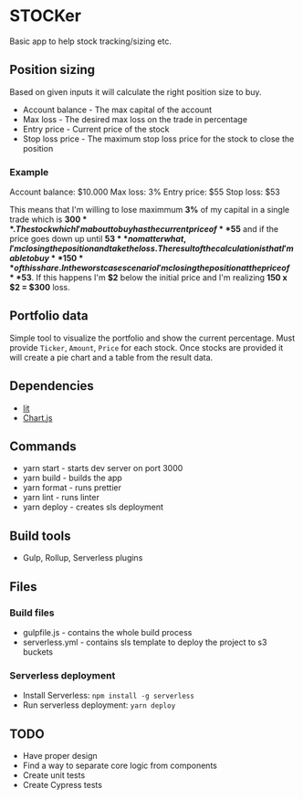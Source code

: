 # STOCKer

Basic app to help stock tracking/sizing etc.

## Position sizing

Based on given inputs it will calculate the right position size to buy.
- Account balance - The max capital of the account
- Max loss - The desired max loss on the trade in percentage
- Entry price - Current price of the stock
- Stop loss price - The maximum stop loss price for the stock to close the position

### Example

Account balance: $10.000
Max loss: 3%
Entry price: $55
Stop loss: $53

This means that I'm willing to lose maximmum **3%** of my capital in a single trade which is **$300**.
The stock which I'm about to buy has the current price of **$55** and if the price goes down up until **$53** no matter what, I'm closing the position and take the loss.
The result of the calculation is that I'm able to buy **150** of this share. In the worst case scenario I'm closing the position at the price of **$53**. 
If this happens I'm **$2** below the initial price and I'm realizing **150 x $2 = $300** loss.

## Portfolio data

Simple tool to visualize the portfolio and show the current percentage.
Must provide `Ticker`, `Amount`, `Price` for each stock.
Once stocks are provided it will create a pie chart and a table from the result data.

## Dependencies

- [lit](https://github.com/lit/lit)
- [Chart.js](https://github.com/chartjs/Chart.js)

## Commands

- yarn start - starts dev server on port 3000
- yarn build - builds the app
- yarn format - runs prettier
- yarn lint - runs linter
- yarn deploy - creates sls deployment

## Build tools

- Gulp, Rollup, Serverless plugins

## Files

### Build files

- gulpfile.js - contains the whole build process
- serverless.yml - contains sls template to deploy the project to s3 buckets

### Serverless deployment

- Install Serverless: `npm install -g serverless`
- Run serverless deployment: `yarn deploy`

## TODO

- Have proper design
- Find a way to separate core logic from components
- Create unit tests
- Create Cypress tests
